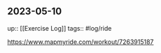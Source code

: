 ## 2023-05-10

up:: [[Exercise Log]]
tags:: #log/ride 

https://www.mapmyride.com/workout/7263915187